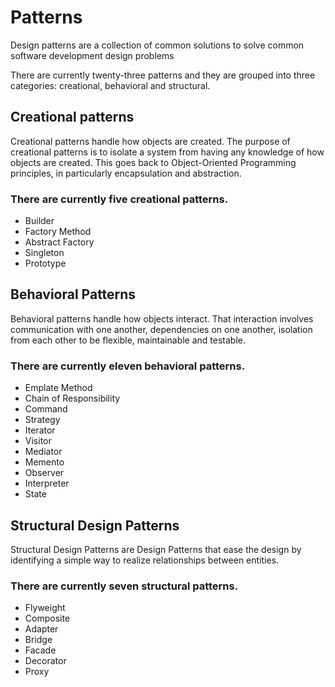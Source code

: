 Patterns
========

Design patterns are a collection of common solutions to solve common software development design problems

There are currently twenty-three patterns and they are grouped into three categories: creational, behavioral and structural. 

## Creational patterns

Creational patterns handle how objects are created. The purpose of creational patterns is to isolate a system from having any knowledge of how objects are created. This goes back to Object-Oriented Programming principles, in particularly encapsulation and abstraction.

### There are currently five creational patterns.

* Builder
* Factory Method
* Abstract Factory
* Singleton
* Prototype

## Behavioral Patterns

Behavioral patterns handle how objects interact. That interaction involves communication with one another, dependencies on one another, isolation from each other to be flexible, maintainable and testable.

### There are currently eleven behavioral patterns.

* Emplate Method
* Chain of Responsibility
* Command
* Strategy
* Iterator
* Visitor
* Mediator
* Memento
* Observer
* Interpreter
* State

## Structural Design Patterns

Structural Design Patterns are Design Patterns that ease the design by identifying a simple way to realize relationships between entities.

### There are currently seven structural patterns.

* Flyweight
* Composite
* Adapter
* Bridge
* Facade
* Decorator
* Proxy